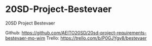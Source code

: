 # 20SD-Project-Bestevaer
20SD Project Bestevaer

Github: https://github.com/AEITO20SD/20sd-project-requirements-bestevaer-mo-wim
Trello: https://trello.com/b/P0GJYgy8/bestevaer
